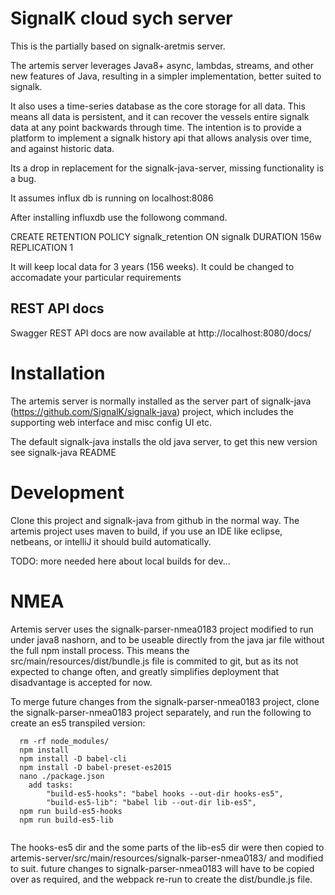 SignalK cloud sych server
==============

This is the partially based on signalk-aretmis server.

The artemis server leverages Java8+ async, lambdas, streams, and other new features of Java, resulting in a simpler implementation, better suited to signalk.

It also uses a time-series database as the core storage for all data. This means all data is persistent, and it can recover the vessels entire signalk data at any point backwards through time. The intention is to provide a platform to implement a signalk history api that allows analysis over time, and against historic data.

Its a drop in replacement for the signalk-java-server, missing functionality is a bug.

It assumes influx db is running on localhost:8086

After installing influxdb use the followong command.

CREATE RETENTION POLICY signalk_retention ON signalk DURATION 156w REPLICATION 1

It will keep local data for 3 years (156 weeks). It could  be changed to accomadate your particular requirements


REST API docs
-------------

Swagger REST API docs are now available at http://localhost:8080/docs/


Installation
============

The artemis server is normally installed as the server part of signalk-java (https://github.com/SignalK/signalk-java) project, which includes the supporting web interface and misc config UI etc.

The default signalk-java installs the old java server, to get this new version see signalk-java README

Development
===========

Clone this project and signalk-java from github in the normal way. The artemis project uses maven to build, if you use an IDE like eclipse, netbeans, or intelliJ it should build automatically. 

TODO: more needed here about local builds for dev...


NMEA
====

Artemis server uses the signalk-parser-nmea0183 project modified to run under java8 nashorn, and to be useable directly from the java jar file without the full npm install process. This means the src/main/resources/dist/bundle.js file is commited to git, but as its not expected to change often, and greatly simplifies deployment that disadvantage is accepted for now.

To merge future changes from the signalk-parser-nmea0183 project, clone the signalk-parser-nmea0183 project separately, and run the following to create an es5 transpiled version:

```
  rm -rf node_modules/
  npm install
  npm install -D babel-cli
  npm install -D babel-preset-es2015
  nano ./package.json 
  	add tasks:
  		"build-es5-hooks": "babel hooks --out-dir hooks-es5",
    	"build-es5-lib": "babel lib --out-dir lib-es5",
  npm run build-es5-hooks
  npm run build-es5-lib
  
```
  The hooks-es5 dir and the some parts of the lib-es5 dir were then copied to artemis-server/src/main/resources/signalk-parser-nmea0183/ and modified to suit. future changes to signalk-parser-nmea0183 will have to be copied over as required, and the webpack re-run to create the dist/bundle.js file.
  
  
